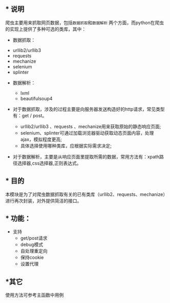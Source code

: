 
## * 说明

爬虫主要用来抓取网页数据，包括`数据抓取`和`数据解析` 两个方面，而python在爬虫的实现上提供了多种可选的类库，其中：
  
  * 数据抓取：

   - urllib2/urllib3 
   - requests 
   - mechanize
   - selenium
   - splinter
  
* 数据解析：

  - lxml 
  - beautifulsoup4


* 对于数据抓取，涉及的过程主要是向服务器发送构造好的http请求，常见类型有：get / post。
    * urllib2/urllib3 、requests 、mechanize用来获取原始的静态响应页面;
    * selenium、splinter可通过加载浏览器驱动获取动态页面内容，处理ajax，模拟程度更高;
    * 具体选择使用哪种类库，应根据实际需求决定;
  
  
* 对于数据解析，主要是从响应页面里提取所需的数据，常用方法有：xpath路径选择器,css选择器,正则表达式。


## * 目的

本模块是为了对爬虫数据抓取有关的已有类库（urllib2、requests、mechanize）进行再次封装，对外提供简洁的接口。

## * 功能：

* 支持
    - get/post请求
    - debug模式
    - 自处理重定向
    - 保持cookie
    - 设置代理
    
## *其它
  使用方法可参考主函数中用例 

